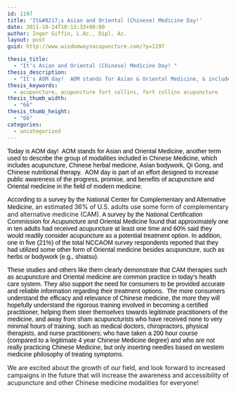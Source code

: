 ```yaml
---
id: 1197
title: 'It&#8217;s Asian and Oriental (Chinese) Medicine Day!'
date: 2011-10-24T10:13:33+00:00
author: Inger Giffin, L.Ac., Dipl. Ac.
layout: post
guid: http://www.wisdomwaysacupuncture.com/?p=1197

thesis_title:
  - "It's Asian and Oriental (Chinese) Medicine Day! "
thesis_description:
  - "It's AOM day!  AOM stands for Asian & Oriental Medicine, & includes acupuncture, Chinese herbal medicine, Asian bodywork, Qi Gong, and Chinese nutrition therapy.  "
thesis_keywords:
  - acupuncture, acupuncture fort collins, fort collins acupuncture
thesis_thumb_width:
  - "66"
thesis_thumb_height:
  - "66"
categories:
  - uncategorized
---
```

<span style="color: #000000; font-family: Arial,Helvetica,sans-serif;">Today is AOM day!  AOM stands for Asian and Oriental Medicine, another term used to describe the group of modalities included in Chinese Medicine, which includes acupuncture, Chinese herbal medicine, Asian bodywork, Qi Gong, and Chinese nutritional therapy.  AOM day is part of an effort designed to increase public awareness of the progress, promise, and benefits of acupuncture and Oriental medicine in the field of modern medicine. </span>

<span style="color: #000000; font-family: Arial,Helvetica,sans-serif;">According to a survey by the National Center for Complementary and Alternative Medicine, </span>an estimated 36% of U.S. adults use some form of complementary and alternative medicine (CAM)<span style="color: #000000; font-family: Arial,Helvetica,sans-serif;">. A survey by the National Certification Commission for Acupuncture and Oriental Medicine found that approximately one in ten adults had received acupuncture at least one time and 60% said they would readily consider acupuncture as a potential treatment option. In addition, one in five (21%) of the total NCCAOM survey respondents reported that they had utilized some other form of Oriental medicine besides acupuncture, such as herbs or bodywork (e.g., shiatsu). </span>

<span style="color: #000000; font-family: Arial,Helvetica,sans-serif;">These studies and others like them clearly demonstrate that CAM therapies such as acupuncture and Oriental medicine are common practice in today&#8217;s health care system. They also support the need for consumers to be provided accurate and reliable information regarding their treatment options.  The more consumers understand the efficacy and relevance of Chinese medicine, the more they will hopefully understand the rigorous training involved in becoming a certified practitioner, helping them steer themselves towards legitimate practitioners of the medicine, and away from sham acupuncturists who have received none to very minimal hours of training, such as medical doctors, chiropractors, physical therapists, and nurse practitioners; who have taken a 200 hour course (compared to a legitimate 4 year Chinese Medicine degree) and who are not really practicing Chinese Medicine, but only inserting needles based on western medicine philosophy of treating symptoms.</span>

We are excited about the growth of our field, and look forward to increased campaigns in the future that will increase the awareness and accessibility of acupuncture and other Chinese medicine modalities for everyone!